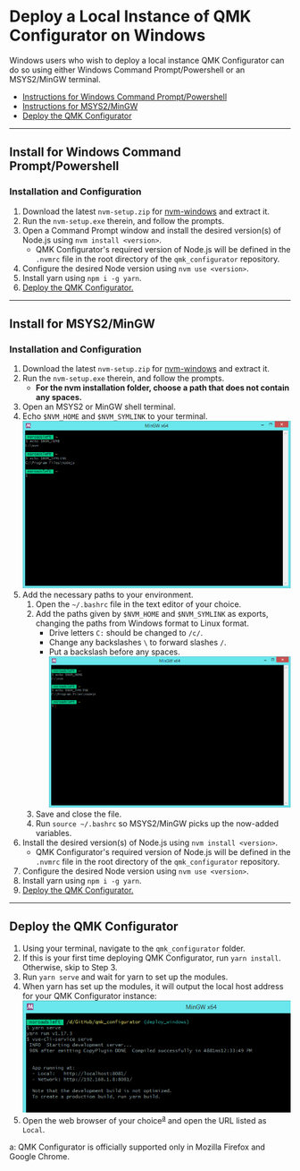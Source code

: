 # Deploy a Local Instance of QMK Configurator on Windows

Windows users who wish to deploy a local instance QMK Configurator can do so using either Windows Command Prompt/Powershell or an MSYS2/MinGW terminal.

- [Instructions for Windows Command Prompt/Powershell](#install-for-windows-command-promptpowershell)
- [Instructions for MSYS2/MinGW](#install-for-msys2mingw)
- [Deploy the QMK Configurator](#deploy-the-qmk-configurator)

----

## Install for Windows Command Prompt/Powershell

### Installation and Configuration

1. Download the latest `nvm-setup.zip` for [nvm-windows] and extract it.
2. Run the `nvm-setup.exe` therein, and follow the prompts.
3. Open a Command Prompt window and install the desired version(s) of Node.js using `nvm install <version>`.
   - QMK Configurator's required version of Node.js will be defined in the `.nvmrc` file in the root directory of the `qmk_configurator` repository.
4. Configure the desired Node version using `nvm use <version>`.
5. Install yarn using `npm i -g yarn`.
6. [Deploy the QMK Configurator.]

----

## Install for MSYS2/MinGW

### Installation and Configuration

1. Download the latest `nvm-setup.zip` for [nvm-windows] and extract it.
2. Run the `nvm-setup.exe` therein, and follow the prompts.
   - **For the nvm installation folder, choose a path that does not contain any spaces.**
3. Open an MSYS2 or MinGW shell terminal.
3. Echo `$NVM_HOME` and `$NVM_SYMLINK` to your terminal.  
   ![MSYS2 paths](deploy-windows-msys-paths.png)
4. Add the necessary paths to your environment.
   1. Open the `~/.bashrc` file in the text editor of your choice.
   2. Add the paths given by `$NVM_HOME` and `$NVM_SYMLINK` as exports, changing the paths from Windows format to Linux format.
      - Drive letters `C:` should be changed to `/c/`.
      - Change any backslashes `\` to forward slashes `/`.
      - Put a backslash before any spaces.  
      ![MSYS2 paths](deploy-windows-msys-paths.png)
   3. Save and close the file.
   4. Run `source ~/.bashrc` so MSYS2/MinGW picks up the now-added variables.
5. Install the desired version(s) of Node.js using `nvm install <version>`.
   - QMK Configurator's required version of Node.js will be defined in the `.nvmrc` file in the root directory of the `qmk_configurator` repository.
6. Configure the desired Node version using `nvm use <version>`.
7. Install yarn using `npm i -g yarn`.
8. [Deploy the QMK Configurator.]

----

## Deploy the QMK Configurator

1. Using your terminal, navigate to the `qmk_configurator` folder.
2. If this is your first time deploying QMK Configurator, run `yarn install`. Otherwise, skip to Step 3.
3. Run `yarn serve` and wait for yarn to set up the modules.
4. When yarn has set up the modules, it will output the local host address for your QMK Configurator instance:
   ![MSYS Deploy](deploy-windows-msys-deploy.png)
5. Open the web browser of your choice<sup>[a](#footnote_supported_browsers)</sup> and open the URL listed as `Local`.

[nvm-windows]: https://github.com/coreybutler/nvm-windows/releases "Node Version Manager (nvm) for Windows"
[Deploy the QMK Configurator.]: #deploy-the-qmk-configurator
<a name="footnote_supported_browsers">a</a>: QMK Configurator is officially supported only in Mozilla Firefox and Google Chrome.

